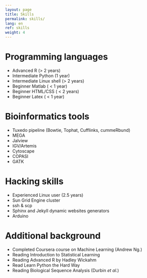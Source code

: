```yaml
---
layout: page
title: Skills
permalink: skills/
lang: en
ref: skills
weight: 4
---
```


Programming languages
=========================

* Advanced R (> 2 years)
* Intermediate Python (1 year)
* Intermediate Linux shell (> 2 years)
* Beginner Matlab ( < 1 year)
* Beginner HTML/CSS ( < 2 years)
* Beginner Latex ( < 1 year)

Bioinformatics tools
=========================

+ Tuxedo pipeline (Bowtie, Tophat, Cufflinks, cummeRbund)
+ MEGA
+ Jalview
+ IGV/Artemis
+ Cytoscape
+ COPASI
+ GATK

Hacking skills
=========================

+ Experienced Linux user (2.5 years)
+ Sun Grid Engine cluster
+ ssh & scp
+ Sphinx and Jekyll dynamic websites generators
+ Arduino

Additional background
=========================

+ Completed Coursera course on Machine Learning (Andrew Ng.)
+ Reading Introduction to Statistical Learning
+ Reading Advanced R by Hadley Wickahm
+ Read Learn Python the Hard Way
+ Reading Biological Sequence Analysis (Durbin *et al.*)
